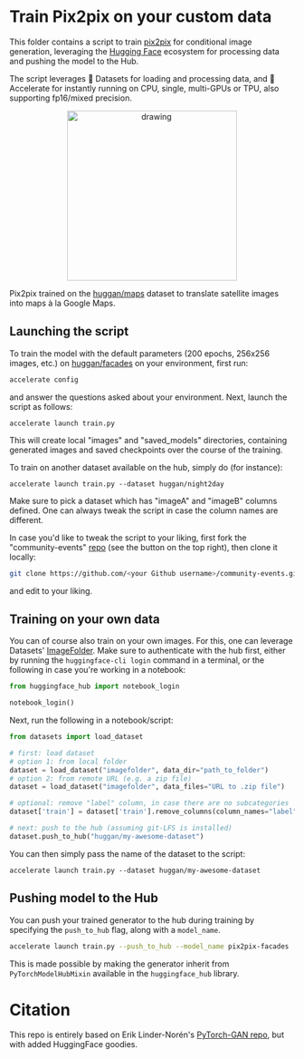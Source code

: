 # Train Pix2pix on your custom data

This folder contains a script to train [pix2pix](https://arxiv.org/abs/1611.07004) for conditional image generation, leveraging the [Hugging Face](https://huggingface.co/) ecosystem for processing data and pushing the model to the Hub.

The script leverages 🤗 Datasets for loading and processing data, and 🤗 Accelerate for instantly running on CPU, single, multi-GPUs or TPU, also supporting fp16/mixed precision.

<p align="center">
    <img src="https://raw.githubusercontent.com/lucidrains/lightweight-gan/main/images/pix2pix_maps.png" alt="drawing" width="300"/>
</p>

Pix2pix trained on the [huggan/maps](https://huggingface.co/datasets/huggan/maps) dataset to translate satellite images into maps à la Google Maps.

## Launching the script

To train the model with the default parameters (200 epochs, 256x256 images, etc.) on [huggan/facades](https://huggingface.co/datasets/huggan/facades) on your environment, first run:

```bash
accelerate config
```

and answer the questions asked about your environment. Next, launch the script as follows: 

```
accelerate launch train.py
```

This will create local "images" and "saved_models" directories, containing generated images and saved checkpoints over the course of the training.

To train on another dataset available on the hub, simply do (for instance):

```
accelerate launch train.py --dataset huggan/night2day
```

Make sure to pick a dataset which has "imageA" and "imageB" columns defined. One can always tweak the script in case the column names are different.

In case you'd like to tweak the script to your liking, first fork the "community-events" [repo](https://github.com/huggingface/community-events) (see the button on the top right), then clone it locally:

```bash
git clone https://github.com/<your Github username>/community-events.git
```

and edit to your liking.

## Training on your own data

You can of course also train on your own images. For this, one can leverage Datasets' [ImageFolder](https://huggingface.co/docs/datasets/v2.0.0/en/image_process#imagefolder). Make sure to authenticate with the hub first, either by running the `huggingface-cli login` command in a terminal, or the following in case you're working in a notebook:

```python
from huggingface_hub import notebook_login

notebook_login()
```

Next, run the following in a notebook/script:

```python
from datasets import load_dataset

# first: load dataset
# option 1: from local folder
dataset = load_dataset("imagefolder", data_dir="path_to_folder")
# option 2: from remote URL (e.g. a zip file)
dataset = load_dataset("imagefolder", data_files="URL to .zip file")

# optional: remove "label" column, in case there are no subcategories
dataset['train'] = dataset['train'].remove_columns(column_names="label")

# next: push to the hub (assuming git-LFS is installed)
dataset.push_to_hub("huggan/my-awesome-dataset")
```

You can then simply pass the name of the dataset to the script:

```
accelerate launch train.py --dataset huggan/my-awesome-dataset
```

## Pushing model to the Hub

You can push your trained generator to the hub during training by specifying the `push_to_hub` flag, along with a `model_name`. 

```bash
accelerate launch train.py --push_to_hub --model_name pix2pix-facades
```

This is made possible by making the generator inherit from `PyTorchModelHubMixin` available in the `huggingface_hub` library. 

# Citation

This repo is entirely based on Erik Linder-Norén's [PyTorch-GAN repo](https://github.com/eriklindernoren/PyTorch-GAN), but with added HuggingFace goodies.
